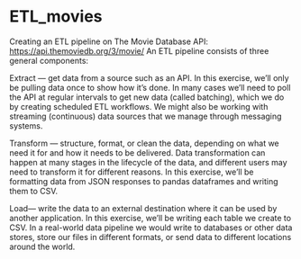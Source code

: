 # ETL_movies
Creating an ETL pipeline on The Movie Database API: https://api.themoviedb.org/3/movie/
An ETL pipeline consists of three general components:

Extract — get data from a source such as an API. In this exercise, we’ll only be pulling data once to show how it’s done. In many cases we’ll need to poll the API at regular intervals to get new data (called batching), which we do by creating scheduled ETL workflows. We might also be working with streaming (continuous) data sources that we manage through messaging systems.

Transform — structure, format, or clean the data, depending on what we need it for and how it needs to be delivered. Data transformation can happen at many stages in the lifecycle of the data, and different users may need to transform it for different reasons. In this exercise, we’ll be formatting data from JSON responses to pandas dataframes and writing them to CSV.

Load— write the data to an external destination where it can be used by another application. In this exercise, we’ll be writing each table we create to CSV. In a real-world data pipeline we would write to databases or other data stores, store our files in different formats, or send data to different locations around the world.
